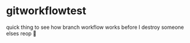 # gitworkflowtest
quick thing to see how branch workflow works before I destroy someone elses reop 🤣
